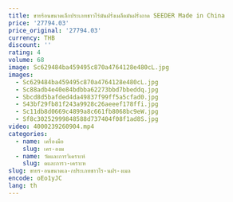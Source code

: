 ```yaml
---
title: ขายร้อนขนาดเล็กประเภทชาวไร่มันฝรั่งเมล็ดมันฝรั่งถาด SEEDER Made in China
price: '27794.03'
price_original: '27794.03'
currency: THB
discount: ''
rating: 4
volume: 68
image: Sc629484ba459495c870a4764128e480cL.jpg
images:
  - Sc629484ba459495c870a4764128e480cL.jpg
  - Sc88adb4e40e84bdbba62273bbd7bbeddq.jpg
  - Sbcd8d5bafded4da49837f99ff5a5cfad0.jpg
  - S43bf29fb81f243a9928c26aeeef178ffi.jpg
  - Sc11db8d0669c4899a8c661fb8068bc9eW.jpg
  - Sf8c30252999848588d737404f08f1ad8S.jpg
video: 4000239260904.mp4
categories:
  - name: เครื่องมือ
    slug: เคร-องม
  - name: วัดและการวิเคราะห์
    slug: ดและการว-เคราะห
slug: ขายร-อนขนาดเล-กประเภทชาวไร-นฝร-งเมล
encode: oEo1yJC
lang: th
---
```

  